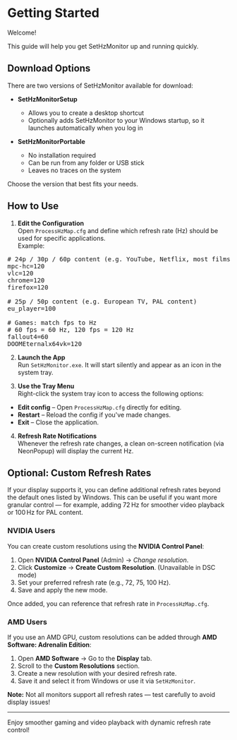 # Getting Started

Welcome! 

This guide will help you get SetHzMonitor up and running quickly.

## Download Options

There are two versions of SetHzMonitor available for download:

- **SetHzMonitorSetup**
  - Allows you to create a desktop shortcut  
  - Optionally adds SetHzMonitor to your Windows startup, so it launches automatically when you log in

- **SetHzMonitorPortable**
  - No installation required  
  - Can be run from any folder or USB stick  
  - Leaves no traces on the system

Choose the version that best fits your needs.

## How to Use

1. **Edit the Configuration**  
   Open `ProcessHzMap.cfg` and define which refresh rate (Hz) should be used for specific applications.  
   Example:
<pre>
# 24p / 30p / 60p content (e.g. YouTube, Netflix, most films)
mpc-hc=120
vlc=120
chrome=120
firefox=120

# 25p / 50p content (e.g. European TV, PAL content)
eu_player=100

# Games: match fps to Hz
# 60 fps = 60 Hz, 120 fps = 120 Hz
fallout4=60
DOOMEternalx64vk=120
</pre>

2. **Launch the App**  
Run `SetHzMonitor.exe`. It will start silently and appear as an icon in the system tray.

3. **Use the Tray Menu**  
Right-click the system tray icon to access the following options:
- **Edit config** – Open `ProcessHzMap.cfg` directly for editing.
- **Restart** – Reload the config if you've made changes.
- **Exit** – Close the application.

4. **Refresh Rate Notifications**  
Whenever the refresh rate changes, a clean on-screen notification (via NeonPopup) will display the current Hz.

## Optional: Custom Refresh Rates

If your display supports it, you can define additional refresh rates beyond the default ones listed by Windows. This can be useful if you want more granular control — for example, adding 72 Hz for smoother video playback or 100 Hz for PAL content.

### NVIDIA Users

You can create custom resolutions using the **NVIDIA Control Panel**:

1. Open **NVIDIA Control Panel** (Admin) → *Change resolution*.
2. Click **Customize** → **Create Custom Resolution**. (Unavailable in DSC mode)
3. Set your preferred refresh rate (e.g., 72, 75, 100 Hz).
4. Save and apply the new mode.

Once added, you can reference that refresh rate in `ProcessHzMap.cfg`.

### AMD Users

If you use an AMD GPU, custom resolutions can be added through **AMD Software: Adrenalin Edition**:

1. Open **AMD Software** → Go to the **Display** tab.
2. Scroll to the **Custom Resolutions** section.
3. Create a new resolution with your desired refresh rate.
4. Save it and select it from Windows or use it via `SetHzMonitor`.

**Note:** Not all monitors support all refresh rates — test carefully to avoid display issues!

---

Enjoy smoother gaming and video playback with dynamic refresh rate control!
